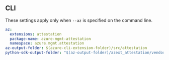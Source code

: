 ## CLI

These settings apply only when `--az` is specified on the command line.

``` yaml $(az)
az:
  extensions: attestation
  package-name: azure-mgmt-attestation
  namespace: azure.mgmt.attestation
az-output-folder: $(azure-cli-extension-folder)/src/attestation
python-sdk-output-folder: "$(az-output-folder)/azext_attestation/vendored_sdks/attestation"
```
